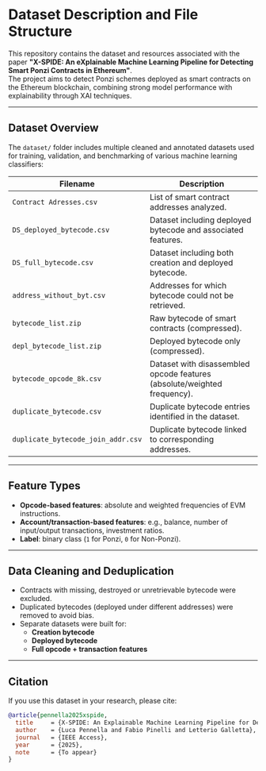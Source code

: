 # Dataset Description and File Structure

This repository contains the dataset and resources associated with the paper **"X-SPIDE: An eXplainable Machine Learning Pipeline for Detecting Smart Ponzi Contracts in Ethereum"**.  
The project aims to detect Ponzi schemes deployed as smart contracts on the Ethereum blockchain, combining strong model performance with explainability through XAI techniques.

---

## Dataset Overview

The `dataset/` folder includes multiple cleaned and annotated datasets used for training, validation, and benchmarking of various machine learning classifiers:

| Filename                           | Description                                                              |
|------------------------------------|--------------------------------------------------------------------------|
| `Contract Adresses.csv`            | List of smart contract addresses analyzed.                               |
| `DS_deployed_bytecode.csv`         | Dataset including deployed bytecode and associated features.             |
| `DS_full_bytecode.csv`             | Dataset including both creation and deployed bytecode.                   |
| `address_without_byt.csv`          | Addresses for which bytecode could not be retrieved.                     |
| `bytecode_list.zip`                | Raw bytecode of smart contracts (compressed).                            |
| `depl_bytecode_list.zip`           | Deployed bytecode only (compressed).                                     |
| `bytecode_opcode_8k.csv`           | Dataset with disassembled opcode features (absolute/weighted frequency). |
| `duplicate_bytecode.csv`           | Duplicate bytecode entries identified in the dataset.                    |
| `duplicate_bytecode_join_addr.csv` | Duplicate bytecode linked to corresponding addresses.                    |

---

## Feature Types

- **Opcode-based features**: absolute and weighted frequencies of EVM instructions.
- **Account/transaction-based features**: e.g., balance, number of input/output transactions, investment ratios.
- **Label**: binary class (`1` for Ponzi, `0` for Non-Ponzi).

---

## Data Cleaning and Deduplication

- Contracts with missing, destroyed or unretrievable bytecode were excluded.
- Duplicated bytecodes (deployed under different addresses) were removed to avoid bias.
- Separate datasets were built for:
  - **Creation bytecode**
  - **Deployed bytecode**
  - **Full opcode + transaction features**

---

## Citation

If you use this dataset in your research, please cite:

```bibtex
@article{pennella2025xspide,
  title     = {X-SPIDE: An Explainable Machine Learning Pipeline for Detecting Smart Ponzi Contracts in Ethereum},
  author    = {Luca Pennella and Fabio Pinelli and Letterio Galletta},
  journal   = {IEEE Access},
  year      = {2025},
  note      = {To appear}
}
